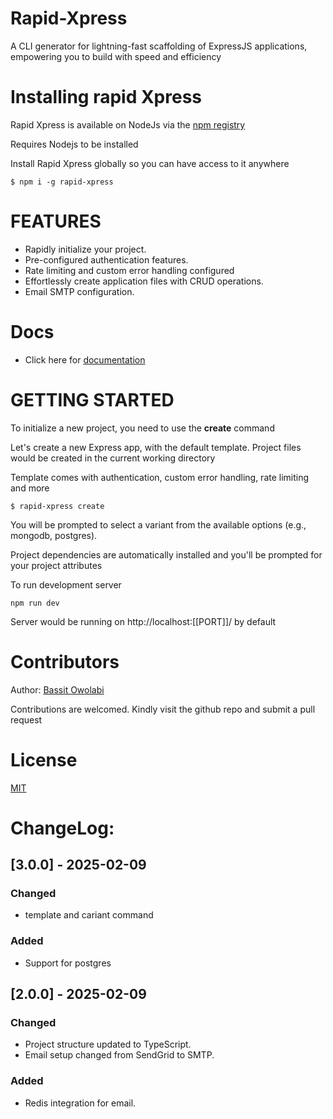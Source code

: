 # Rapid-Xpress

A CLI generator for lightning-fast scaffolding of ExpressJS applications, empowering you to build with speed and efficiency

# Installing rapid Xpress

Rapid Xpress is available on NodeJs via the [npm registry](https://www.npmjs.com/)

Requires Nodejs to be installed

Install Rapid Xpress globally so you can have access to it anywhere

`$ npm i -g rapid-xpress`

# FEATURES

- Rapidly initialize your project.
- Pre-configured authentication features.
- Rate limiting and custom error handling configured
- Effortlessly create application files with CRUD operations.
- Email SMTP configuration.

# Docs

- Click here for [documentation](https://documenter.getpostman.com/view/11784799/2s946e9DA7)

# GETTING STARTED

To initialize a new project, you need to use the <b>create</b> command

Let's create a new Express app, with the default template. Project files would be created in the current working directory

Template comes with authentication, custom error handling, rate limiting and more

`$ rapid-xpress create`

You will be prompted to select a variant from the available options (e.g., mongodb, postgres).

Project dependencies are automatically installed and you'll be prompted for your project attributes

To run development server

`npm run dev`

Server would be running on http://localhost:[[PORT]]/ by default

# Contributors

Author: [Bassit Owolabi](https://github.com/breellz)

Contributions are welcomed. Kindly visit the github repo and submit a pull request

# License

[MIT](https://github.com/breellz/Rapid-Xpress/blob/main/LICENSE)

# ChangeLog:

## [3.0.0] - 2025-02-09

### Changed

- template and cariant command

### Added

- Support for postgres

## [2.0.0] - 2025-02-09

### Changed

- Project structure updated to TypeScript.
- Email setup changed from SendGrid to SMTP.

### Added

- Redis integration for email.
